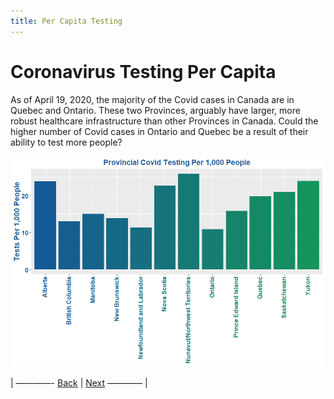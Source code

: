 ```yaml
---
title: Per Capita Testing
---
```


# Coronavirus Testing Per Capita
As of April 19, 2020, the majority of the Covid cases in Canada are in Quebec and Ontario. These two Provinces, arguably have larger, more robust healthcare infrastructure than other Provinces in Canada.  Could the higher number of Covid cases in Ontario and Quebec be a result of their ability to test more people?

![Image](https://github.com/acarmichael20/Canada-Covid-Testing/blob/master/TestingPerCapita.png)



<p>| ————-
<a href="https://acarmichael20.github.io/Canada-Covid-Testing/">Back</a> | <a href="https://acarmichael20.github.io/Canada-Covid-Testing/page3.html">Next</a>
———— |</p>

<!-- <a href="README.html">Back</a> <a href="page3.html">Per Capita Testing</a> -->
